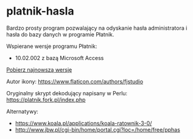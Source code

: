 # platnik-hasla

Bardzo prosty program pozwalający na odyskanie hasła administratora i hasła do bazy danych w programie Płatnik.

Wspierane wersje programu Płatnik:
* 10.02.002 z bazą Microsoft Access

[Pobierz najnowszą wersję](https://github.com/0xf4lc0n/platnik-hasla/releases/download/v1.0.0-alpha/PlatnikHasla.exe)

Autor ikony:
https://www.flaticon.com/authors/fjstudio

Oryginalny skrypt dekodujący napisany w Perlu:
https://platnik.fork.pl/index.php

Alternatywy:
* https://www.koala.pl/applications/koala-ratownik-3-0/
* http://www.jbw.pl/cgi-bin/home/portal.cgi?loc=/home/free/pphas
